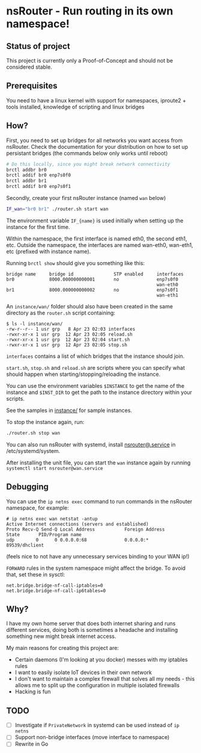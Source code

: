 # nsRouter - Run routing in its own namespace!

## Status of project
This project is currently only a Proof-of-Concept and should not be considered stable.

## Prerequisites
You need to have a linux kernel with support for namespaces, iproute2 + tools installed,
knowledge of scripting and linux bridges

## How?
First, you need to set up bridges for all networks you want access from nsRouter.
Check the documentation for your distribution on how to set up persistant bridges (the commands below only works until reboot)

```bash
# Do this locally, since you might break network connectivity
brctl addbr br0
brctl addif br0 enp7s0f0
brctl addbr br1
brctl addif br0 enp7s0f1
```

Secondly, create your first nsRouter instance (named `wan` below)
```bash
IF_wan="br0 br1" ./router.sh start wan
```

The environment variable `IF_{name}` is used initially when setting up the instance for the first time.

Within the namespace, the first interface is named eth0, the second eth1, etc.
Outside the namespace, the interfaces are named wan-eth0, wan-eth1, etc (prefixed with instance name).

Running `brctl show` should give you something like this:
```
bridge name     bridge id               STP enabled     interfaces
br0             8000.000000000001       no              enp7s0f0
                                                        wan-eth0
br1             8000.000000000002       no              enp7s0f1
                                                        wan-eth1
```

An `instance/wan/` folder should also have been created in the same directory as the `router.sh` script containing:
```
$ ls -l instance/wan/
-rw-r--r-- 1 usr grp   8 Apr 23 02:03 interfaces
-rwxr-xr-x 1 usr grp  12 Apr 23 02:05 reload.sh
-rwxr-xr-x 1 usr grp  12 Apr 23 02:04 start.sh
-rwxr-xr-x 1 usr grp  12 Apr 23 02:05 stop.sh
```

`interfaces` contains a list of which bridges that the instance should join.

`start.sh`, `stop.sh` and `reload.sh` are scripts where you can specify what should happen when starting/stopping/reloading the instance.

You can use the environment variables `$INSTANCE` to get the name of the instance and `$INST_DIR` to get the path to the instance directory within your scripts.

See the samples in [instance/](instance/) for sample instances.

To stop the instance again, run:
```bash
./router.sh stop wan
```

You can also run nsRouter with systemd, install [nsrouter@.service](nsrouter@.service) in /etc/systemd/system.

After installing the unit file, you can start the `wan` instance again by running `systemctl start nsrouter@wan.service`

## Debugging
You can use the `ip netns exec` command to run commands in the nsRouter namespace, for example:
```
# ip netns exec wan netstat -antup
Active Internet connections (servers and established)
Proto Recv-Q Send-Q Local Address           Foreign Address         State       PID/Program name
udp        0      0 0.0.0.0:68              0.0.0.0:*                           89539/dhclient
```
(feels nice to not have any unnecessary services binding to your WAN ip!)

`FORWARD` rules in the system namespace might affect the bridge. To avoid that, set these in sysctl:
```
net.bridge.bridge-nf-call-iptables=0
net.bridge.bridge-nf-call-ip6tables=0
```

## Why?
I have my own home server that does both internet sharing and runs different services, doing both is sometimes a headache and installing
something new might break internet access.

My main reasons for creating this project are:
* Certain daemons (I'm looking at you docker) messes with my iptables rules
* I want to easily isolate IoT devices in their own network
* I don't want to maintain a complex firewall that solves all my needs - this allows me to split up the configuration in multiple isolated firewalls
* Hacking is fun

## TODO
* [ ] Investigate if `PrivateNetwork` in systemd can be used instead of `ip netns`
* [ ] Support non-bridge interfaces (move interface to namespace)
* [ ] Rewrite in Go
